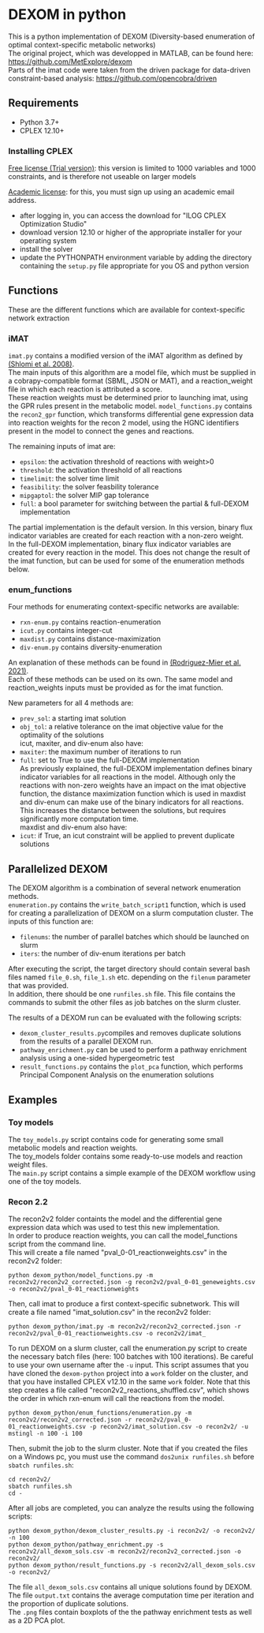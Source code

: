 # DEXOM in python

This is a python implementation of DEXOM (Diversity-based enumeration of optimal context-specific metabolic networks)  
The original project, which was developped in MATLAB, can be found here: https://github.com/MetExplore/dexom  
Parts of the imat code were taken from the driven package for data-driven constraint-based analysis: https://github.com/opencobra/driven

## Requirements
- Python 3.7+
- CPLEX 12.10+

### Installing CPLEX

[Free license (Trial version)](https://www.ibm.com/analytics/cplex-optimizer): this version is limited to 1000 variables and 1000 constraints, and is therefore not useable on larger models

[Academic license](https://www.ibm.com/academic/technology/data-science): for this, you must sign up using an academic email address.
 - after logging in, you can access the download for "ILOG CPLEX Optimization Studio"
 - download version 12.10 or higher of the appropriate installer for your operating system
 - install the solver
 - update the PYTHONPATH environment variable by adding the directory containing the `setup.py` file appropriate for you OS and python version

## Functions

These are the different functions which are available for context-specific network extraction

### iMAT
`imat.py` contains a modified version of the iMAT algorithm as defined by [(Shlomi et al. 2008)](https://pubmed.ncbi.nlm.nih.gov/18711341/).  
The main inputs of this algorithm are a model file, which must be supplied in a cobrapy-compatible format (SBML, JSON or MAT), and a reaction_weight file in which each reaction is attributed a score.  
These reaction weights must be determined prior to launching imat, using the GPR rules present in the metabolic model.
`model_functions.py` contains the `recon2_gpr` function, which transforms differential gene expression data into reaction weights for the recon 2 model, using the HGNC identifiers present in the model to connect the genes and reactions.

The remaining inputs of imat are:
- `epsilon`: the activation threshold of reactions with weight>0
- `threshold`: the activation threshold of all reactions
- `timelimit`: the solver time limit
- `feasibility`: the solver feasbility tolerance
- `mipgaptol`: the solver MIP gap tolerance
- `full`: a bool parameter for switching between the partial & full-DEXOM implementation

The partial implementation is the default version. In this version, binary flux indicator variables are created for each reaction with a non-zero weight.  
In the full-DEXOM implementation, binary flux indicator variables are created for every reaction in the model. This does not change the result of the imat function, but can be used for some of the enumeration methods below.

### enum_functions

Four methods for enumerating context-specific networks are available:
- `rxn-enum.py` contains reaction-enumeration
- `icut.py` contains integer-cut
- `maxdist.py` contains distance-maximization
- `div-enum.py` contains diversity-enumeration

An explanation of these methods can be found in [(Rodriguez-Mier et al. 2021)](https://doi.org/10.1371/journal.pcbi.1008730).  
Each of these methods can be used on its own. The same model and reaction_weights inputs must be provided as for the imat function.

New parameters for all 4 methods are:
- `prev_sol`: a starting imat solution
- `obj_tol`: a relative tolerance on the imat objective value for the optimality of the solutions  
icut, maxiter, and div-enum also have:
- `maxiter`: the maximum number of iterations to run
- `full`: set to True to use the full-DEXOM implementation  
As previously explained, the full-DEXOM implementation defines binary indicator variables for all reactions in the model. Although only the reactions with non-zero weights have an impact on the imat objective function, the distance maximization function which is used in maxdist and div-enum can make use of the binary indicators for all reactions. This increases the distance between the solutions, but requires significantly more computation time.  
maxdist and div-enum also have:
- `icut`: if True, an icut constraint will be applied to prevent duplicate solutions

## Parallelized DEXOM

The DEXOM algorithm is a combination of several network enumeration methods.  
`enumeration.py` contains the `write_batch_script1` function, which is used for creating a parallelization of DEXOM on a slurm computation cluster. 
The inputs of this function are:
- `filenums`: the number of parallel batches which should be launched on slurm
- `iters`: the number of div-enum iterations per batch

After executing the script, the target directory should contain several bash files named `file_0.sh`, `file_1.sh` etc. depending on the `filenum` parameter that was provided.  
In addition, there should be one `runfiles.sh` file. This file contains the commands to submit the other files as job batches on the slurm cluster.

The results of a DEXOM run can be evaluated with the following scripts:  
- `dexom_cluster_results.py`compiles and removes duplicate solutions from the results of a parallel DEXOM run.  
- `pathway_enrichment.py` can be used to perform a pathway enrichment analysis using a one-sided hypergeometric test  
- `result_functions.py` contains the `plot_pca` function, which performs Principal Component Analysis on the enumeration solutions

## Examples

### Toy models
The `toy_models.py` script contains code for generating some small metabolic models and reaction weights.  
The toy_models folder contains some ready-to-use models and reaction weight files.  
The `main.py` script contains a simple example of the DEXOM workflow using one of the toy models.

### Recon 2.2
The recon2v2 folder containts the model and the differential gene expression data which was used to test this new implementation.  
In order to produce reaction weights, you can call the model_functions script from the command line.  
This will create a file named "pval_0-01_reactionweights.csv" in the recon2v2 folder:  
```
python dexom_python/model_functions.py -m recon2v2/recon2v2_corrected.json -g recon2v2/pval_0-01_geneweights.csv -o recon2v2/pval_0-01_reactionweights
```
 
Then, call imat to produce a first context-specific subnetwork. This will create a file named "imat_solution.csv" in the recon2v2 folder:  
```
python dexom_python/imat.py -m recon2v2/recon2v2_corrected.json -r recon2v2/pval_0-01_reactionweights.csv -o recon2v2/imat_
```
To run DEXOM on a slurm cluster, call the enumeration.py script to create the necessary batch files (here: 100 batches with 100 iterations). Be careful to use your own username after the `-u` input. This script assumes that you have cloned the `dexom-python` project into a `work` folder on the cluster, and that you have installed CPLEX v12.10 in the same `work` folder. Note that this step creates a file called "recon2v2_reactions_shuffled.csv", which shows the order in which rxn-enum will call the reactions from the model.  
```
python dexom_python/enum_functions/enumeration.py -m recon2v2/recon2v2_corrected.json -r recon2v2/pval_0-01_reactionweights.csv -p recon2v2/imat_solution.csv -o recon2v2/ -u mstingl -n 100 -i 100
```
Then, submit the job to the slurm cluster. Note that if you created the files on a Windows pc, you must use the command `dos2unix runfiles.sh` before `sbatch runfiles.sh`:  
```
cd recon2v2/
sbatch runfiles.sh
cd -
```
After all jobs are completed, you can analyze the results using the following scripts:  
```
python dexom_python/dexom_cluster_results.py -i recon2v2/ -o recon2v2/ -n 100
python dexom_python/pathway_enrichment.py -s recon2v2/all_dexom_sols.csv -m recon2v2/recon2v2_corrected.json -o recon2v2/
python dexom_python/result_functions.py -s recon2v2/all_dexom_sols.csv -o recon2v2/
```
The file `all_dexom_sols.csv` contains all unique solutions found by DEXOM.  
The file `output.txt` contains the average computation time per iteration and the proportion of duplicate solutions.  
The `.png` files contain boxplots of the the pathway enrichment tests as well as a 2D PCA plot.

